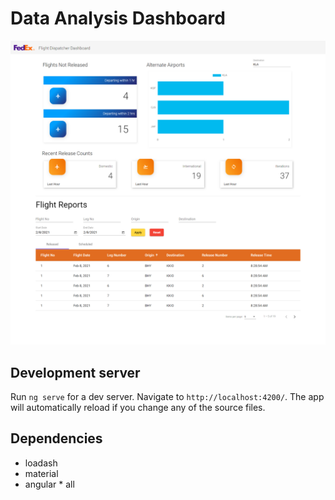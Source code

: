 # Data Analysis Dashboard

![HomeScreen](https://raw.githubusercontent.com/kalaichelvan-kn/AuTeam5-Angular/main/ss.PNG)

## Development server
Run `ng serve` for a dev server. Navigate to `http://localhost:4200/`. The app will automatically reload if you change any of the source files.

## Dependencies
- loadash
- material
- angular * all

